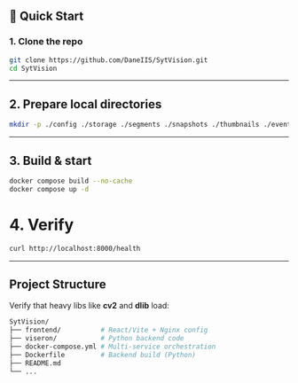 ## 🚀 Quick Start

### 1. Clone the repo
```bash
git clone https://github.com/DaneIIS/SytVision.git
cd SytVision

```

------------------------------------------------------------------------

## 2. Prepare local directories

``` bash
mkdir -p ./config ./storage ./segments ./snapshots ./thumbnails ./event_clips

```

------------------------------------------------------------------------

## 3. Build & start

``` bash
docker compose build --no-cache
docker compose up -d

```

# 4. Verify

``` bash
curl http://localhost:8000/health

```

------------------------------------------------------------------------

## Project Structure

Verify that heavy libs like **cv2** and **dlib** load:

``` bash
SytVision/
├── frontend/          # React/Vite + Nginx config
├── viseron/           # Python backend code
├── docker-compose.yml # Multi-service orchestration
├── Dockerfile         # Backend build (Python)
├── README.md
└── ...
